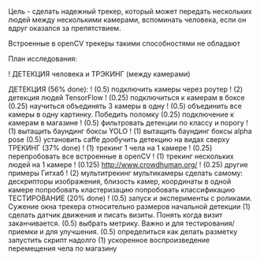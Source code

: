 Цель - сделать надежный трекер, который может передать нескольких людей между несколькими камерами, 
вспоминать человека, если он вдруг оказался за препятствием.

Встроенные в openCV трекеры такими способностями не обладают

План исследования:

! ДЕТЕКЦИЯ человека и ТРЭКИНГ (между камерами)

ДЕТЕКЦИЯ (56% done): 
    !   (0.5) подключить камеры через роутер
    !   (2) детекция людей TensorFlow
    !   (0.25) подключиться к камерам в боксе 
    (0.25) научиться объединять 3 камеры в одну 
    ! (0.5) объединить все камеры в одну картинку. Победить поломку
    (0.25) подключение к камерам в магазине
    ! (0.5)  фильтровать детекции по классу и порогу
    ! (1) вытащить баундинг боксы YOLO
    ! (1) вытащить баундинг боксы alpha pose
    (0.5) установить caffe
    дообучить детекцию на видах сверху
ТРЕКИНГ (37%  done)
    ! (1) трекинг 1 чела на 1 камере
    ! (0.25) перепробовать все встроенные в openCV
    ! (1) трекинг нескольких людей на 1 камере
    ! (0.125) http://www.crowdhuman.org/
    ! (0.25) другие примеры Гитхаб
    ! (2) мультитрекинг мультикамеры
    сделать самому: дескрипторы изображения, близость камер, координаты в одной камере
        попробовать кластеризацию
    попробовать классификацию 
ТЕСТИРОВАНИЕ (20% done)
    ! (0.5) запуск и эксперименты с роликами. Сужение окна трекера относительно размеров начальной детекции 
    (1) сделать датчик движения и писать визиты. Понять когда визит заканчивается.
    (0.5) выбрать метрику. Важно и для тестирования/приемки и для улучшения.
    (0.5) определиться как делать разметку
    запустить скрипт надолго
    (1) ускоренное воспроизведение перемещения чела по магазину
